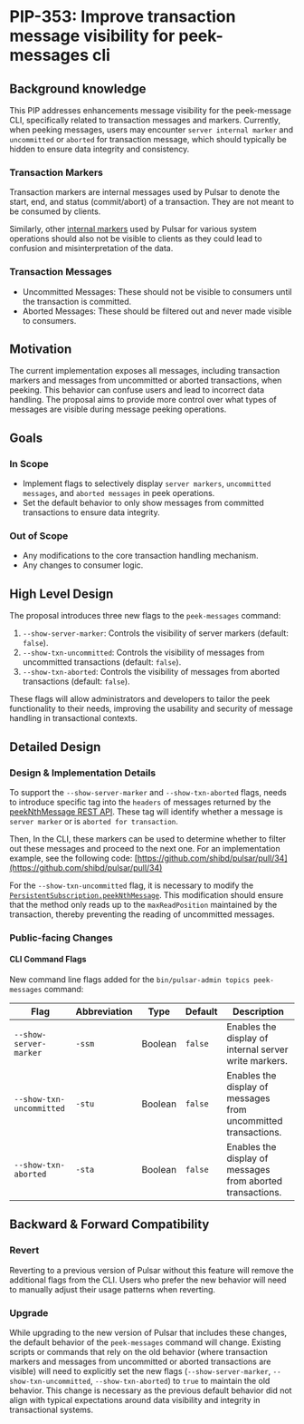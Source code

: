 # PIP-353: Improve transaction message visibility for peek-messages cli

## Background knowledge

This PIP addresses enhancements message visibility for the peek-message CLI, specifically related to transaction messages and markers. 
Currently, when peeking messages, users may encounter `server internal marker` and `uncommitted` or `aborted` for transaction message, 
which should typically be hidden to ensure data integrity and consistency.

### Transaction Markers
Transaction markers are internal messages used by Pulsar to denote the start, end, and status (commit/abort) of a transaction. They are not meant to be consumed by clients.

Similarly, other [internal markers](https://github.com/apache/pulsar/blob/ed5d94ccfdf4eba77678454945a2c3719dce2268/pulsar-common/src/main/proto/PulsarMarkers.proto#L25-L38) 
used by Pulsar for various system operations should also not be visible to clients as they could lead to confusion and misinterpretation of the data.

### Transaction Messages
- Uncommitted Messages: These should not be visible to consumers until the transaction is committed.
- Aborted Messages: These should be filtered out and never made visible to consumers.

## Motivation

The current implementation exposes all messages, including transaction markers and messages from uncommitted or aborted transactions, when peeking.
This behavior can confuse users and lead to incorrect data handling. The proposal aims to provide more control over what types of messages are visible during message peeking operations.

## Goals

### In Scope

- Implement flags to selectively display `server markers`, `uncommitted messages`, and `aborted messages` in peek operations.
- Set the default behavior to only show messages from committed transactions to ensure data integrity.

### Out of Scope
- Any modifications to the core transaction handling mechanism.
- Any changes to consumer logic.

## High Level Design

The proposal introduces three new flags to the `peek-messages` command:

1. `--show-server-marker`: Controls the visibility of server markers (default: `false`).
2. `--show-txn-uncommitted`: Controls the visibility of messages from uncommitted transactions (default: `false`).
3. `--show-txn-aborted`: Controls the visibility of messages from aborted transactions (default: `false`).

These flags will allow administrators and developers to tailor the peek functionality to their needs, improving the usability and security of message handling in transactional contexts.

## Detailed Design

### Design & Implementation Details

To support the `--show-server-marker` and `--show-txn-aborted` flags, needs to introduce specific tag into the `headers` of messages returned by the 
[peekNthMessage REST API](https://github.com/apache/pulsar/blob/8ca01cd42edfd4efd986f752f6f8538ea5bf4f94/pulsar-broker/src/main/java/org/apache/pulsar/broker/admin/v2/PersistentTopics.java#L1892-L1905). 
These tag will identify whether a message is `server marker` or is `aborted for transaction`.

Then, In the CLI, these markers can be used to determine whether to filter out these messages and proceed to the next one. For an implementation example, 
see the following code: [https://github.com/shibd/pulsar/pull/34](https://github.com/shibd/pulsar/pull/34)

For the `--show-txn-uncommitted` flag, it is necessary to modify the [`PersistentSubscription.peekNthMessage`](https://github.com/apache/pulsar/blob/57a616eaa79096af5b49db89c99cd39ccc94ec00/pulsar-broker/src/main/java/org/apache/pulsar/broker/service/persistent/PersistentSubscription.java#L895).
This modification should ensure that the method only reads up to the `maxReadPosition` maintained by the transaction, thereby preventing the reading of uncommitted messages.

### Public-facing Changes

#### CLI Command Flags

New command line flags added for the `bin/pulsar-admin topics peek-messages` command:

| Flag                     | Abbreviation | Type    | Default | Description                                                    |
|--------------------------|--------------|---------|---------|----------------------------------------------------------------|
| `--show-server-marker`   | `-ssm`       | Boolean | `false` | Enables the display of internal server write markers.          |
| `--show-txn-uncommitted` | `-stu`       | Boolean | `false` | Enables the display of messages from uncommitted transactions. |
| `--show-txn-aborted`     | `-sta`       | Boolean | `false` | Enables the display of messages from aborted transactions.     |

## Backward & Forward Compatibility

### Revert
Reverting to a previous version of Pulsar without this feature will remove the additional flags from the CLI. Users who prefer the new behavior will need to manually adjust their usage patterns when reverting.

### Upgrade
While upgrading to the new version of Pulsar that includes these changes, the default behavior of the `peek-messages` command will change.
Existing scripts or commands that rely on the old behavior (where transaction markers and messages from uncommitted or aborted transactions are visible) will need to explicitly set the new flags (`--show-server-marker`, `--show-txn-uncommitted`, `--show-txn-aborted`) to `true` to maintain the old behavior. 
This change is necessary as the previous default behavior did not align with typical expectations around data visibility and integrity in transactional systems.